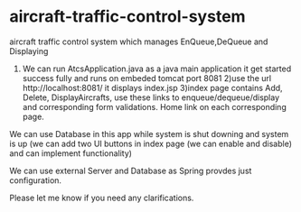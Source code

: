 # aircraft-traffic-control-system
aircraft traffic control system which manages EnQueue,DeQueue and Displaying

1) We can run AtcsApplication.java as a java main application it get started success fully and runs on embeded tomcat port 8081
2)use the url http://localhost:8081/ it displays index.jsp
3)index page contains Add, Delete, DisplayAircrafts, use these links to enqueue/dequeue/display and corresponding form validations.
  Home link on each corresponding page.
  
We can use Database in this app while system is shut downing and system is up (we can add two UI buttons in index page (we can enable and disable) and can implement functionality)

We can use external Server and Database as Spring provdes just configuration.

Please let me know if you need any clarifications.


